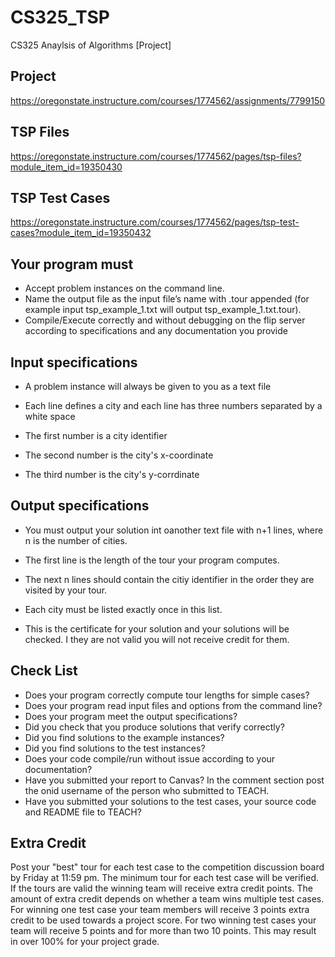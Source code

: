 # CS325_TSP
CS325 Anaylsis of Algorithms [Project]

## Project
https://oregonstate.instructure.com/courses/1774562/assignments/7799150

## TSP Files
https://oregonstate.instructure.com/courses/1774562/pages/tsp-files?module_item_id=19350430

## TSP Test Cases
https://oregonstate.instructure.com/courses/1774562/pages/tsp-test-cases?module_item_id=19350432


## Your program must
- Accept problem instances on the command line.
- Name the output file as the input file’s name with .tour appended (for example input tsp_example_1.txt will output tsp_example_1.txt.tour).
- Compile/Execute correctly and without debugging on the flip server according to specifications and any documentation you provide

## Input specifications
- A problem instance will always be given to you as a text file
- Each line defines a city and each line has three numbers separated by a white space

 - The first number is a city identifier
 - The second number is the city's x-coordinate
 - The third number is the city's y-corrdinate

## Output specifications

- You must output your solution int oanother text file with n+1 lines, where n is the number of cities.
- The first line is the length of the tour your program computes.
- The next n lines should contain the citiy identifier in the order they are visited by your tour.

- Each city must be listed exactly once in this list.
- This is the certificate for your solution and your solutions will be checked. I they are not valid you will not receive credit for them.

## Check List

- Does your program correctly compute tour lengths for simple cases?
- Does your program read input files and options from the command line?
- Does your program meet the output specifications?
- Did you check that you produce solutions that verify correctly?
- Did you find solutions to the example instances?
- Did you find solutions to the test instances?
- Does your code compile/run without issue according to your documentation?
- Have you submitted your report to Canvas? In the comment section post the onid username of the person who submitted to TEACH.
- Have you submitted your solutions to the test cases, your source code and README file to TEACH?

## Extra Credit

Post your "best" tour for each test case to the competition discussion board by Friday at 11:59 pm. The minimum tour for each test case will be verified.  If the tours are valid the winning team will receive extra credit points.  The amount of extra credit depends on whether a team wins multiple test cases.   For winning one test case your team members will receive 3 points extra credit to be used towards a project score.  For two winning test cases your team will receive 5 points and for more than two 10 points.   This may result in over 100% for your project grade.
